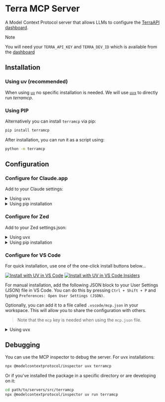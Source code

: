 # Terra MCP Server
A Model Context Protocol server that allows LLMs to configure the [TerraAPI dashboard](https://dashboard.tryterra.co/).

> [!NOTE]
> You will need your `TERRA_API_KEY` and `TERRA_DEV_ID` which is available from the [dashboard](https://dashboard.tryterra.co/)

## Installation

### Using uv (recommended)

When using [`uv`](https://docs.astral.sh/uv/) no specific installation is needed. We will
use [`uvx`](https://docs.astral.sh/uv/guides/tools/) to directly run *terramcp*.

### Using PIP

Alternatively you can install `terramcp` via pip:

```bash
pip install terramcp
```

After installation, you can run it as a script using:

```bash
python -m terramcp
```

## Configuration

### Configure for Claude.app

Add to your Claude settings:

<details>
<summary>Using uvx</summary>

```json
{
  "mcpServers": {
    "terramcp": {
      "command": "uvx",
      "args": ["terramcp"],
      "env": {
        "TERRA_API_KEY": "your_api_key_here",
        "TERRA_DEV_ID": "your-dev-id-here",
      }
    }
  }
}
```
</details>

<details>
<summary>Using pip installation</summary>

```json
{
  "mcpServers": {
    "terramcp": {
      "command": "python",
      "args": ["-m", "terramcp"],
      "env": {
        "TERRA_API_KEY": "your_api_key_here",
        "TERRA_DEV_ID": "your-dev-id-here",
      }
    }
  }
}
```
</details>

### Configure for Zed

Add to your Zed settings.json:

<details>
<summary>Using uvx</summary>

```json
"context_servers": [
  "terramcp": {
    "command": "uvx",
    "args": ["terramcp"],
    "env": {
        "TERRA_API_KEY": "your_api_key_here",
        "TERRA_DEV_ID": "your-dev-id-here",
    }
  }
],
```
</details>

<details>
<summary>Using pip installation</summary>

```json
"context_servers": {
  "terramcp": {
    "command": "python",
    "args": ["-m", "terramcp"],
    "env": {
        "TERRA_API_KEY": "your_api_key_here",
        "TERRA_DEV_ID": "your-dev-id-here",
    }
  }
},
```
</details>

### Configure for VS Code

For quick installation, use one of the one-click install buttons below...

[![Install with UV in VS Code](https://img.shields.io/badge/VS_Code-UV-0098FF?style=flat-square&logo=visualstudiocode&logoColor=white)](https://insiders.vscode.dev/redirect/mcp/install?name=terramcp&config=%7B%22command%22:%22uvx%22,%22args%22:%5B%22terramcp%22%5D%7D) [![Install with UV in VS Code Insiders](https://img.shields.io/badge/VS_Code_Insiders-UV-24bfa5?style=flat-square&logo=visualstudiocode&logoColor=white)](https://insiders.vscode.dev/redirect/mcp/install?name=terramcp&config=%7B%22command%22:%22uvx%22,%22args%22:%5B%22terramcp%22%5D%7D&quality=insiders)

For manual installation, add the following JSON block to your User Settings (JSON) file in VS Code. You can do this by pressing `Ctrl + Shift + P` and typing `Preferences: Open User Settings (JSON)`.

Optionally, you can add it to a file called `.vscode/mcp.json` in your workspace. This will allow you to share the configuration with others.

> Note that the `mcp` key is needed when using the `mcp.json` file.

<details>
<summary>Using uvx</summary>

```json
{
  "mcp": {
    "servers": {
      "terramcp": {
        "command": "uvx",
        "args": ["terramcp"],
        "env": {
            "TERRA_API_KEY": "your_api_key_here",
            "TERRA_DEV_ID": "your-dev-id-here",
        }
      }
    }
  }
}
```
</details>

## Debugging

You can use the MCP inspector to debug the server. For uvx installations:

```bash
npx @modelcontextprotocol/inspector uvx terramcp
```

Or if you've installed the package in a specific directory or are developing on it:

```bash
cd path/to/servers/src/terramcp
npx @modelcontextprotocol/inspector uv run terramcp
```
